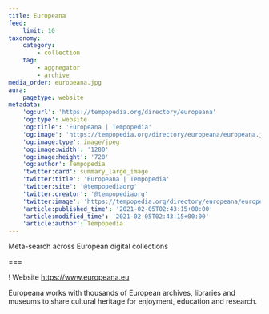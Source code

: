 ```yaml
---
title: Europeana
feed:
    limit: 10
taxonomy:
    category:
        - collection
    tag:
        - aggregator
        - archive
media_order: europeana.jpg
aura:
    pagetype: website
metadata:
    'og:url': 'https://tempopedia.org/directory/europeana'
    'og:type': website
    'og:title': 'Europeana | Tempopedia'
    'og:image': 'https://tempopedia.org/directory/europeana/europeana.jpg'
    'og:image:type': image/jpeg
    'og:image:width': '1280'
    'og:image:height': '720'
    'og:author': Tempopedia
    'twitter:card': summary_large_image
    'twitter:title': 'Europeana | Tempopedia'
    'twitter:site': '@tempopediaorg'
    'twitter:creator': '@tempopediaorg'
    'twitter:image': 'https://tempopedia.org/directory/europeana/europeana.jpg'
    'article:published_time': '2021-02-05T02:43:15+00:00'
    'article:modified_time': '2021-02-05T02:43:15+00:00'
    'article:author': Tempopedia
---
```


Meta-search across European digital collections

===

! Website https://www.europeana.eu

Europeana works with thousands of European archives, libraries and museums to share cultural heritage for enjoyment, education and research.

